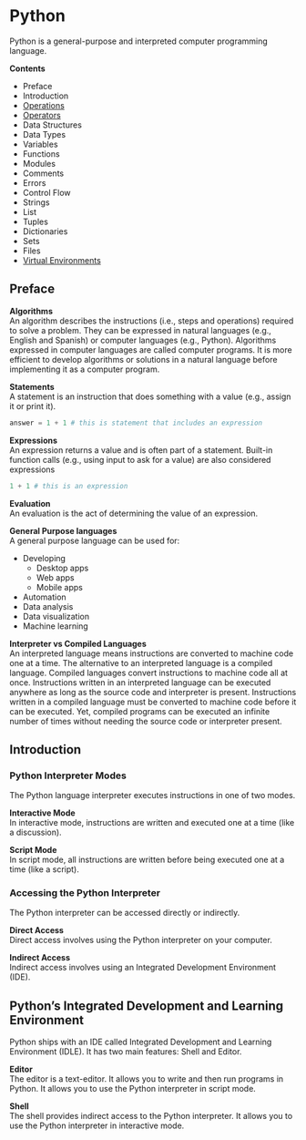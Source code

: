 # Python
Python is a general-purpose and interpreted computer programming language. 

**Contents**  
* Preface
* Introduction
* [Operations](/python/operations.md)
* [Operators](/python/operators.md)
* Data Structures
* Data Types
* Variables
* Functions
* Modules
* Comments
* Errors
* Control Flow
* Strings
* List
* Tuples
* Dictionaries
* Sets
* Files
* [Virtual Environments](/python/virtual-environments.md)

## Preface
**Algorithms**  
An algorithm describes the instructions (i.e., steps and operations) required to solve a problem. They can be expressed in natural languages (e.g., English and Spanish) or computer languages (e.g., Python). Algorithms expressed in computer languages are called computer programs. It is more efficient to develop algorithms or solutions in a natural language before implementing it as a computer program. 

**Statements**  
A statement is an instruction that does something with a value (e.g., assign it or print it). 
```python
answer = 1 + 1 # this is statement that includes an expression
```

**Expressions**  
An expression returns a value and is often part of a statement. Built-in function calls (e.g., using input to ask for a value) are also considered expressions 
```python
1 + 1 # this is an expression
```

**Evaluation**  
An evaluation is the act of determining the value of an expression. 

**General Purpose languages**  
A general purpose language can be used for:
* Developing
  * Desktop apps
  * Web apps
  * Mobile apps
* Automation
* Data analysis
* Data visualization
* Machine learning

**Interpreter vs Compiled Languages**  
An interpreted language means instructions are converted to machine code one at a time. The alternative to an interpreted language is a compiled language. Compiled languages convert instructions to machine code all at once. Instructions written in an interpreted language can be executed anywhere as long as the source code and interpreter is present. Instructions written in a compiled language must be converted to machine code before it can be executed. Yet, compiled programs can be executed an infinite number of times without needing the source
code or interpreter present.  

## Introduction
### Python Interpreter Modes
The Python language interpreter executes instructions in one of two modes. 

**Interactive Mode**  
In interactive mode, instructions are written and executed one at a time (like a discussion). 

**Script Mode**  
In script mode, all instructions are written before being executed one at a time (like a script). 

### Accessing the Python Interpreter
The Python interpreter can be accessed directly or indirectly. 

**Direct Access**  
Direct access involves using the Python interpreter on your computer. 

**Indirect Access**  
Indirect access involves using an Integrated Development Environment (IDE). 

## Python’s Integrated Development and Learning Environment
Python ships with an IDE called Integrated Development and Learning Environment (IDLE). It has two main features: Shell and Editor. 

**Editor**  
The editor is a text-editor. It allows you to write and then run programs in Python. It allows you to use the Python interpreter in script mode. 

**Shell**  
The shell provides indirect access to the Python interpreter. It allows you to use the Python interpreter in interactive mode. 
